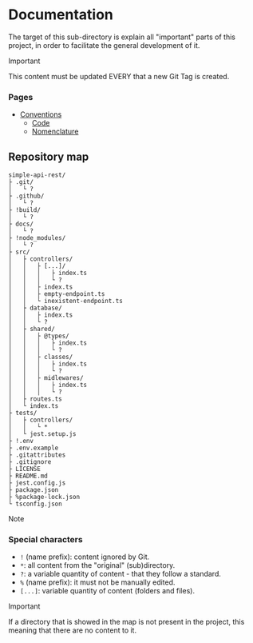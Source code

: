 # Documentation

The target of this sub-directory is explain all "important" parts of
this project, in order to facilitate the general development of it.

> [!IMPORTANT]
> This content must be updated EVERY that a new Git Tag is created.

### Pages

* [Conventions](https://github.com/duckafire/simple-api-rest/tree/main/docs/conventions/)
	* [Code](https://github.com/duckafire/simple-api-rest/blob/main/docs/conventions/code.md)
	* [Nomenclature](https://github.com/duckafire/simple-api-rest/blob/main/docs/conventions/nomenclature.md)

## Repository map

```
simple-api-rest/
├ .git/
│   └ ?
├ .github/
│   └ ?
├ !build/
│   └ ?
├ docs/
│   └ ?
├ !node_modules/
│   └ ?
├ src/
│   ├ controllers/
│   │   ├ [...]/
│   │   │   ├ index.ts
│   │   │   └ ?
│   │   ├ index.ts
│   │   ├ empty-endpoint.ts
│   │   └ inexistent-endpoint.ts
│   ├ database/
│   │   ├ index.ts
│   │   └ ?
│   ├ shared/
│   │   ├ @types/
│   │   │   ├ index.ts
│   │   │   └ ?
│   │   ├ classes/
│   │   │   ├ index.ts
│   │   │   └ ?
│   │   ├ midlewares/
│   │   │   ├ index.ts
│   │   │   └ ?
│   ├ routes.ts
│   └ index.ts
├ tests/
│   ├ controllers/
│   │   └ *
│   └ jest.setup.js
├ !.env
├ .env.example
├ .gitattributes
├ .gitignore
├ LICENSE
├ README.md
├ jest.config.js
├ package.json
├ %package-lock.json
└ tsconfig.json
```

> [!NOTE]
> ### Special characters
>
> * `!` (name prefix): content ignored by Git.
> * `*`: all content from the "original" (sub)directory.
> * `?`: a variable quantity of content - that they follow a standard.
> * `%` (name prefix): it must not be manually edited.
> * `[...]`: variable quantity of content (folders and files).

> [!IMPORTANT]
> If a directory that is showed in the map is not present in the project,
> this meaning that there are no content to it.
